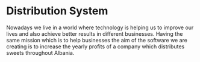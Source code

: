 # Distribution System
Nowadays we live in a world where technology is helping us to improve our lives and also achieve better results in different businesses. 
Having the same mission which is to help businesses the aim of the software we are creating is to increase the yearly profits of a company which distributes sweets throughout Albania.
